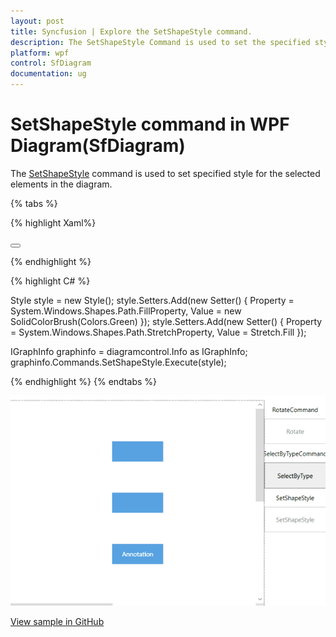 ```yaml
---
layout: post
title: Syncfusion | Explore the SetShapeStyle command.
description: The SetShapeStyle Command is used to set the specified style for the selected element(Node,Group,..) in diagram.
platform: wpf
control: SfDiagram
documentation: ug
---
```


# SetShapeStyle command in WPF Diagram(SfDiagram)

The [SetShapeStyle](https://help.syncfusion.com/cr/wpf/Syncfusion.UI.Xaml.Diagram.IDiagramCommands.html#Syncfusion_UI_Xaml_Diagram_IDiagramCommands_SetShapeStyle) command is used to set specified style for the selected elements in the diagram.

{% tabs %}

{% highlight Xaml%}

<Style TargetType="Path" x:Key="SetShapeStyleParameter">
  <Setter Property="Stretch" Value="Fill"></Setter>
  <Setter Property="Fill" Value="Green"></Setter>
</Style>

<Button Height="50" Content="SetShapeStyle" Name="SetShapeStyle" Command="Syncfusion:DiagramCommands.SetShapeStyle" CommandParameter="{StaticResource SetShapeStyleParameter}"></Button>

{% endhighlight %}

{% highlight C# %}

Style style = new Style();
style.Setters.Add(new Setter() { Property = System.Windows.Shapes.Path.FillProperty, Value = new SolidColorBrush(Colors.Green) });
style.Setters.Add(new Setter() { Property = System.Windows.Shapes.Path.StretchProperty, Value = Stretch.Fill });

IGraphInfo graphinfo = diagramcontrol.Info as IGraphInfo;
graphinfo.Commands.SetShapeStyle.Execute(style);

{% endhighlight %}
{% endtabs %}

![Gif for SelectByType command](Commands_Images/Commands_SetShapeStyle.gif)


[View sample in GitHub](https://github.com/SyncfusionExamples/WPF-Diagram-Examples/tree/master/Samples/Commands/Rotate%20Command)